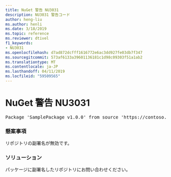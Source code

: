 ```yaml
---
title: NuGet 警告 NU3031
description: NU3031 警告コード
author: heng-liu
ms.author: henli
ms.date: 3/18/2019
ms.topic: reference
ms.reviewer: dtivel
f1_keywords:
- NU3031
ms.openlocfilehash: d7ad872dcfff1616772e6ac3dd927fe03db7f347
ms.sourcegitcommit: 573af6133a39601136181c1d98c09303f51a1ab2
ms.translationtype: MT
ms.contentlocale: ja-JP
ms.lasthandoff: 04/11/2019
ms.locfileid: "59509565"
---
```

# <a name="nuget-warning-nu3031"></a>NuGet 警告 NU3031

<pre>Package 'SamplePackage v1.0.0' from source 'https://contoso.com/index.json': The repository countersignature is invalid.</pre>

### <a name="issue"></a>懸案事項

リポジトリの副署名が無効です。


### <a name="solution"></a>ソリューション

パッケージに副署名したリポジトリにお問い合わせください。 
